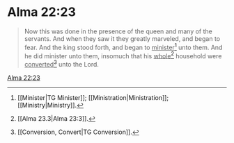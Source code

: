 # Alma 22:23

> Now this was done in the presence of the queen and many of the servants. And when they saw it they greatly marveled, and began to fear. And the king stood forth, and began to <u>minister</u>[^a] unto them. And he did minister unto them, insomuch that his <u>whole</u>[^b] household were <u>converted</u>[^c] unto the Lord.

[Alma 22:23](https://www.churchofjesuschrist.org/study/scriptures/bofm/alma/22?lang=eng&id=p23#p23)


[^a]: [[Minister|TG Minister]]; [[Ministration|Ministration]]; [[Ministry|Ministry]].  
[^b]: [[Alma 23.3|Alma 23:3]].  
[^c]: [[Conversion, Convert|TG Conversion]].  
